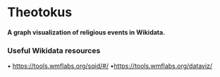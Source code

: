 # Theotokus

#### A graph visualization of religious events in Wikidata.

### Useful Wikidata resources
• https://tools.wmflabs.org/sqid/#/
•https://tools.wmflabs.org/dataviz/